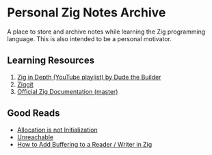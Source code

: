 # Personal Zig Notes Archive

A place to store and archive notes while learning the Zig programming language.
This is also intended to be a personal motivator.


## Learning Resources

1. [Zig in Depth (YouTube playlist) by Dude the Builder](https://www.youtube.com/playlist?list=PLtB7CL7EG7pCw7Xy1SQC53Gl8pI7aDg9t)
2. [Ziggit](https://ziggit.dev)
3. [Official Zig Documentation (master)](https://ziglang.org/documentation/master/)

## Good Reads

- [Allocation is not Initialization](https://ziggit.dev/t/topic/3138)
- [Unreachable](https://ziggit.dev/t/topic/3653)
- [How to Add Buffering to a Reader / Writer in Zig](https://zig.news/kristoff/how-to-add-buffering-to-a-writer-reader-in-zig-7jd)
